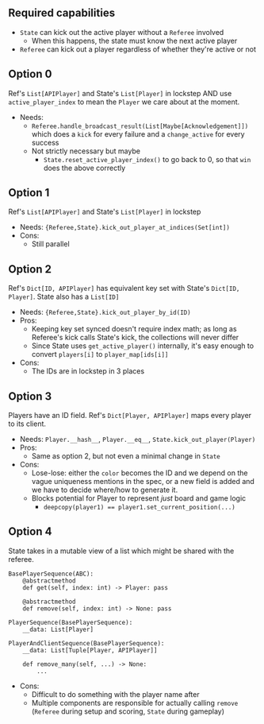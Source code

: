## Required capabilities

- `State` can kick out the active player without a `Referee` involved
    - When this happens, the state must know the next active player
- `Referee` can kick out a player regardless of whether they're active or not

## Option 0

Ref's `List[APIPlayer]` and State's `List[Player]` in lockstep AND use `active_player_index` to mean the `Player` we
care about at the moment.

- Needs:
    - `Referee.handle_broadcast_result(List[Maybe[Acknowledgement]])` which does a `kick` for every failure and a
      `change_active` for every success
    - Not strictly necessary but maybe
        - `State.reset_active_player_index()` to go back to 0, so that `win` does the above correctly

## Option 1

Ref's `List[APIPlayer]` and State's `List[Player]` in lockstep

- Needs: `{Referee,State}.kick_out_player_at_indices(Set[int])`
- Cons:
    - Still parallel

## Option 2

Ref's `Dict[ID, APIPlayer]` has equivalent key set with State's `Dict[ID, Player]`. State also has a `List[ID]`

- Needs: `{Referee,State}.kick_out_player_by_id(ID)`
- Pros:
    - Keeping key set synced doesn't require index math; as long as Referee's kick calls State's kick, the
      collections will never differ
    - Since State uses `get_active_player()` internally, it's easy enough to convert `players[i]`
      to `player_map[ids[i]]`
- Cons:
    - The IDs are in lockstep in 3 places

## Option 3

Players have an ID field. Ref's `Dict[Player, APIPlayer]` maps every player to its client.

- Needs: `Player.__hash__`, `Player.__eq__`, `State.kick_out_player(Player)`
- Pros:
    - Same as option 2, but not even a minimal change in `State`
- Cons:
    - Lose-lose: either the `color` becomes the ID and we depend on the vague uniqueness mentions in the spec,
      or a new field is added and we have to decide where/how to generate it.
    - Blocks potential for Player to represent _just_ board and game logic
        - `deepcopy(player1) == player1.set_current_position(...)`

## Option 4

State takes in a mutable view of a list which might be shared with the referee.

```
BasePlayerSequence(ABC):
    @abstractmethod
    def get(self, index: int) -> Player: pass
    
    @abstractmethod
    def remove(self, index: int) -> None: pass

PlayerSequence(BasePlayerSequence):
    __data: List[Player]

PlayerAndClientSequence(BasePlayerSequence):
    __data: List[Tuple[Player, APIPlayer]]
    
    def remove_many(self, ...) -> None:
        ...
```

- Cons:
    - Difficult to do something with the player name after
    - Multiple components are responsible for actually calling `remove` (`Referee` during setup and scoring, `State`
      during gameplay)
